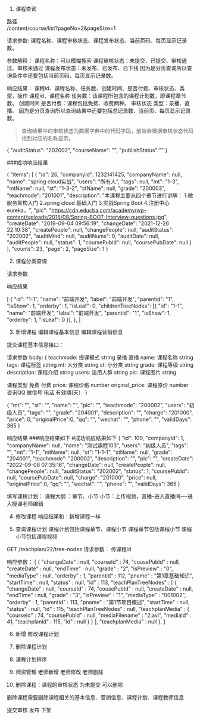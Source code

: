 1. 课程查询

路径  
/content/course/list?pageNo=2&pageSize=1

请求参数:
课程名称、课程审核状态、课程发布状态、当前页码、每页显示记录数。

参数解释：
课程名称：可以模糊搜索
课程审核状态：未提交、已提交、审核通过、审核未通过
课程发布状态：未发布、已发布、已下线
因为是分页查询所以查询条件中还要包括当前页码、每页显示记录数。

响应结果： 课程id、课程名称、任务数、创建时间、是否付费、审核状态、类型，操作
课程id、课程名称
任务数：该课程所包含的课程计划数，即课程章节数。
创建时间
是否付费：课程包括免费、收费两种。
审核状态
类型：录播、直播。
因为是分页查询所以查询结果中还要包括总记录数、当前页、每页显示记录数。

> 查询结果中的审核状态为数据字典中的代码字段，前端会根据审核状态代码 找到对应的名称显示。

{
"auditStatus": "202002",
"courseName": "",
"publishStatus":""
}

###成功响应结果

{
"items": [
{
"id": 26,
"companyId": 1232141425,
"companyName": null,
"name": "spring cloud实战",
"users": "所有人",
"tags": null,
"mt": "1-3",
"mtName": null,
"st": "1-3-2",
"stName": null,
"grade": "200003",
"teachmode": "201001",
"description": "本课程主要从四个章节进行讲解： 1.微服务架构入门 2.spring cloud 基础入门 3.实战Spring Boot 4.注册中心eureka。",
"pic": "https://cdn.educba.com/academy/wp-content/uploads/2018/08/Spring-BOOT-Interview-questions.jpg",
"createDate": "2019-09-04 09:56:19",
"changeDate": "2021-12-26 22:10:38",
"createPeople": null,
"changePeople": null,
"auditStatus": "202002",
"auditMind": null,
"auditNums": 0,
"auditDate": null,
"auditPeople": null,
"status": 1,
"coursePubId": null,
"coursePubDate": null
}
],
"counts": 23,
"page": 2,
"pageSize": 1
}

2. 课程分类查询

请求参数

响应结果

[
{
"id": "1-1",
"name": "前端开发",
"label": "前端开发",
"parentid": "1",
"isShow": 1,
"orderby": 1,
"isLeaf": 0,
"childrenTreeNodes": [{
"id": "1-1",
"name": "前端开发",
"label": "前端开发",
"parentid": "1",
"isShow": 1,
"orderby": 1,
"isLeaf": 0
}],
},
]

3. 新增课程
   编辑课程基本信息
   编辑课程营销信息

提交课程基本信息接口：

请求参数
body: {
teachmode: 授课模式 string 录播 直播
name: 课程名称 string
tags: 课程标签 string
mt: 大分类 string
st: 小分类 string
grade: 课程等级 string
description: 课程介绍 string
users: 适用人群 string
pic: 课程图片 string

课程类型 免费 付费
price: 课程价格 number
original_price: 课程原价 number
咨询QQ
微信号
电话
有效期(天）
}

{ 
   "mt": "", 
   "st": "",
   "name": "",
   "pic": "", 
   "teachmode": "200002", 
   "users": "初级人员", 
   "tags": "", 
   "grade": "204001", 
   "description": "",
   "charge": "201000",
   "price": 0, 
   "originalPrice":0, 
   "qq": "", 
   "wechat": "",
   "phone": "",
   "validDays": 365 
}



响应结果
###响应结果如下
#成功响应结果如下 {
   "id": 109,
   "companyId": 1,
   "companyName": null,
   "name": "测试课程103",
   "users": "初级人员",
   "tags": "",
   "mt": "1-1",
   "mtName": null,
   "st": "1-1-1",
   "stName": null,
   "grade": "204001",
   "teachmode": "200002",
   "description": "",
   "pic": "",
   "createDate": "2022-09-08 07:35:16",
   "changeDate": null,
   "createPeople": null,
   "changePeople": null,
   "auditStatus": "202002",
   "status": 1,
   "coursePubId": null,
   "coursePubDate": null,
   "charge": "201000",
   "price": null,
   "originalPrice":0,
   "qq": "",
   "wechat": "",
   "phone": "",
   "validDays": 365
}

填写课程计划： 课程大纲
：章节、小节
小节：上传视频，直播-进入直播间---进入授课老师编辑

4. 修改课程
响应结果和：新增课程一样


5. 查询课程计划 课程计划包括课程章节、课程小节
   课程章节包括课程小节
   课程小节包括课程视频

GET /teachplan/22/tree-nodes
请求参数： 传课程id


响应参数：
[
{
"changeDate" : null,
"courseId" : 74,
"cousePubId" : null,
"createDate" : null,
"endTime" : null,
"grade" : "2",
"isPreview" : "0",
"mediaType" : null,
"orderby" : 1,
"parentid" : 112,
"pname" : "第1章基础知识",
"startTime" : null,
"status" : null,
"id" : 113,
"teachPlanTreeNodes" : [
   {
   "changeDate" : null,
   "courseId" : 74,
   "cousePubId" : null,
   "createDate" : null,
   "endTime" : null,
   "grade" : "3",
   "isPreview" : "1",
   "mediaType" : "001002",
   "orderby" : 1,
   "parentid" : 113,
   "pname" : "第1节项目概述",
   "startTime" : null,
   "status" : null,
   "id" : 115,
   "teachPlanTreeNodes" : null,
   "teachplanMedia" : {
   "courseId" : 74,
   "coursePubId" : null,
   "mediaFilename" : "2.avi",
   "mediaId" : 41,
   "teachplanId" : 115,
   "id" : null
   }
}
],
"teachplanMedia" : null
},
]

6. 新增 修改课程计划


7. 删除课程计划

8. 课程计划排序

9. 师资管理 老师新增 老师修改 老师删除

10. 删除课程：课程的审核状态 为未提交 可以删除

删除课程需要删除课程相关的基本信息、营销信息、课程计划、课程教师信息

提交审核 发布 下架





